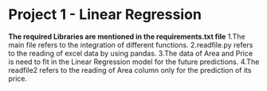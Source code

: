 # Project 1 - Linear Regression
**The required Libraries are mentioned in the requirements.txt file**
1.The main file refers to the integration of different functions.
2.readfile.py refers to the reading of excel data by using pandas.
3.The data of Area and Price is need to fit in the Linear Regression model for the future predictions.
4.The readfile2 refers to the reading of Area column only for the prediction of its price. 
